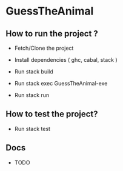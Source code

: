 # GuessTheAnimal
## How to run the project ?
 - Fetch/Clone the project  
 - Install dependencies ( ghc, cabal, stack ) 

 - Run stack build
 - Run stack exec GuessTheAnimal-exe   

 - Run stack run  
## How to test the project? 
 -  Run stack test
 ## Docs  
 - TODO
